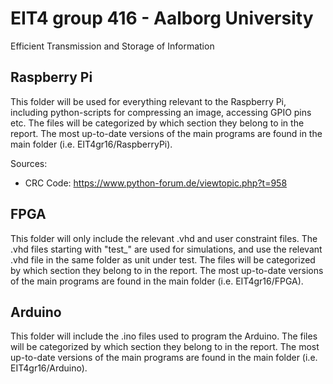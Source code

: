 # EIT4 group 416 - Aalborg University
Efficient Transmission and Storage of Information

## Raspberry Pi
This folder will be used for everything relevant to the Raspberry Pi, including python-scripts for compressing an image, accessing GPIO pins etc.
The files will be categorized by which section they belong to in the report. The most up-to-date versions of the main programs are found in the main folder (i.e. EIT4gr16/RaspberryPi).

Sources:
  - CRC Code: https://www.python-forum.de/viewtopic.php?t=958

## FPGA
This folder will only include the relevant .vhd and user constraint files. The .vhd files starting with "test_" are used for simulations, and use the relevant .vhd file in the same folder as unit under test.
The files will be categorized by which section they belong to in the report. The most up-to-date versions of the main programs are found in the main folder (i.e. EIT4gr16/FPGA).

## Arduino
This folder will include the .ino files used to program the Arduino.
The files will be categorized by which section they belong to in the report. The most up-to-date versions of the main programs are found in the main folder (i.e. EIT4gr16/Arduino).
